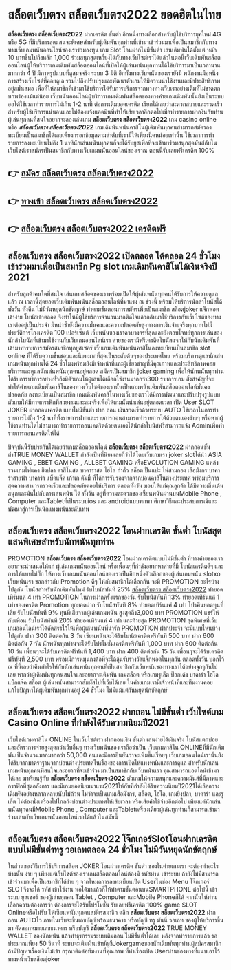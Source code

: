 # สล็อตเว็บตรง สล็อตเว็บตรง2022  ยอดฮิตในไทย

**สล็อตเว็บตรง สล็อตเว็บตรง2022** ฝากเครดิต ขั้นต่ำ  อีกหนึ่งทางเลือกสำหรับผู้ใช้บริการยุคใหม่ 4G หรือ 5G ที่มีบริการสุดแสนจะพิเศษสำหรับผู้เดิมพันทุกท่านที่เข้ามาเข้าร่วมมาเพื่อเป็นสมาชิกกับทางทางเว็บเกมพนันออนไลน์ของเราร่วมลงทุน เกม Slot  โอนฝากไม่มีขั้นต่ำ เล่นเดิมพันได้ตั้งแต่ หลัก 10 บาทขึ้นไปถึงหลัก 1,000 ร่วมสนุกสุดเหวี่ยงได้กับทางเว็บไซต์เราได้แล้วในตอนี้เว็บเดิมพันสล็อตออนไลน์ผู้ให้บริการเกมเดิมพันสล็อตออนไลน์ที่เปิดให้ผู้เล่นพนันทุกท่านได้ใช้บริการมาเป็นเวลานานมากกว่า 4 ปี มีภาพรูปแบบที่ดูสมจจริง ระบบ 3 มิติ
อีกทั้งทางเว็บพนันของเรายังมี พนักงานมือหนึ่งการสร้างเว็บไซต์ที่คอยดูเล  รวมไปถึงปรับปรุงและพัฒนาตัวเกมให้มีความน่าใช้งานและมีประสิทธิภาพอยู่สม่ำเสมอ เพื่อที่ให้สมาชิกที่เข้ามาใช้บริการได้รับการบริการจากทางทางเว็บเราอย่างเต็มที่ไม่ขาดตกบกพร่องแม้แต่น้อย เว็บพนันออนไลน์ผู้บริการเกมเดิมพันสล็อตของทางค่ายเกมเดิมพันนั้นยังเป็นระบบออโต้ใช้เวลาทำรายการไม่เกิน 1-2 นาที ต่อการเติมยอดเครดิต เรียกได้เลยว่าสะดวกสบายและรวดเร็วสำหรับผู้ใช้บริการแน่นอนและไม่ต้องแจ้งแอดมินที่ทำให้เสียเวลาอีกต่อไปเมื่อทำรายการฝากงินกับท่าน
ผู้เล่นทุกคนที่สนใจอยากจะลองเล่นเกม **สล็อตเว็บตรง สล็อตเว็บตรง2022** เกม casino online หรือ ***สล็อตเว็บตรง สล็อตเว็บตรง2022*** เกมเดิมพันพนันคาสิโนผู้เดิมพันทุกคนสามารถสมัครลงทะเบียนเป็นสมาชิกได้เลยเพียงกรอกข้อมูลตามลำดับที่เรามีให้เพียงนิดหน่อยเท่านั้น ใช้เวลาการทำรายการลงทะเบียนไม่ถึง 1 นาทีนักเล่นพนันทุกคนก็จะได้รับยูสเพื่อที่จะเข้ามาร่วมสนุกสุดมันส์กับในเว็บไซต์เราสมัครเป็นสมาชิกกับทางเว็บเกมพนันออนไลน์ของเราณ ตอนนี้รับเลยฟรีเครดิต 100%

## 👉 [สมัคร สล็อตเว็บตรง สล็อตเว็บตรง2022](https://archa888.com/)
## 👉 [ทางเข้า สล็อตเว็บตรง สล็อตเว็บตรง2022](https://archa888.com/)
## 👉 [สล็อตเว็บตรง สล็อตเว็บตรง2022 เครดิตฟรี](https://archa888.com/)

## สล็อตเว็บตรง สล็อตเว็บตรง2022 เปิดตลอด ได้ตลอด 24 ชั่วโมงเข้าร่วมมาเพื่อเป็นสมาชิก Pg slot เกมเดิมพันคาสิโนได้เงินจริงปี 2021

สำหรับลูกค้าคนใดที่สนใจ เล่นเกมสล็อตของเราพร้อมเปิดให้ผู้เล่นพนันทุกคนได้รับการให้ความดูแลแล้ว ณ เวลานี้สุดยอดเว็บเดิมพันพนันสล็อตออนไลน์ที่มาแรง ณ ช่วงนี้ พร้อมให้บริการนักล่าโบนัสได้ทั้งวัน ทั้งคืน ไม่มีวันหยุดนักขัตฤกษ์ ทำตามขั้นตอนการสมัครเพื่อเป็นสมาชิก สล็อตjoker แจ็กพอตเข้าง่าย โบนัสเข้าตลอด จึงทำให้มีผู้ใช้บริการจำนวนมากติดใจแล้วกลับมาใช้บริการกับเว็บไซต์ของทางเราต่ออยู่เป็นประจำ มิหนำซ้ำยังมีความมั่นคงและความปลอดภัยสูงทางการเงินจ่ายจริงทุกบาทไม่มีประวัติการโกงเครดิต 100 เปอร์เซ็นต์ เว็บพนันของเราควบวงจรที่สุดและยังตอบโจทย์ทุกการเล่นของนักล่าโบนัสที่เข้ามาใช้งานกับเว็บเกมออนไลน์เรา
ค่ายของเรามีฟรีเครดิตโบนัสแจกให้กับนักเดิมพันที่เข้ามาทำรายการสมัครสมาชิกทุกยูสเซอร์ เว็บเกมเดิมพันพนันคาสิโนลงทะเบียนเป็นสมาชิก slot online ที่ได้รับความชื่นชอบและนิยมมากที่สุดเป็นระดับต้นๆของประเทศไทย พร้อมบริการดูแลนักเล่นเกมพนันทุกท่านได้ 24 ชั่วโมงพร้อมยังมีเจ้าหน้าที่และผู้เชี่ยวชาญที่มีคุณภาพและประสิทธิภาพคอยบริการและดูแลนักเล่นพนันทุกคนอยู่ตลอด สมัครเป็นสมาชิก joker gaming เพื่อให้นักพนันทุกท่านได้รับการบริการอย่างทั่วถึงมีตัวเกมให้ผู้เล่นได้เลือกใช้งานมากกว่า300 รายการเกม
สิ่งสำคัญที่จะทำให้ค่ายเกมเดิมพันคาสิโนของทางเว็บไซต์ของเรานั้นเป็นเกมพนันเดิมพันสล็อตออนไลน์มั่นคงปลอดภัย ลงทะเบียนเป็นสมาชิก  เกมเดิมพันคาสิโนทางเว็บของเราได้มีการพัฒนาและปรับปรุงรูปแบบตัวเกมให้มีภาพกราฟิกที่สวยงามและสมจริงเพื่อให้เกมนั้นน่าเล่นอยู่ตลอดเวลา เปิด User SLOT JOKER ฝากถอนเครดิต แบบไม่มีขั้นต่ำ ฝาก ถอน เงินรวดเร็วด้วยระบบ AUTO ใช้เวลาในการทำรายการไม่ถึง 1-2 นาทีทั้งรายการฝากและรายการถอนสามารถทำรายการได้ด้วยตนเองง่ายๆ หรือหากผู้ใช้งานท่านใดไม่สามารถทำรายการถอนเคดริตด้วยตนเองได้นักล่าโบนัสฟรีสามารถแจ้ง Adminเพื่อทำรายการถอนเครดิตให้ได้

ปัจจุบันนี้รับประกันได้เลยว่าเกมสล็อตออนไลน์ **สล็อตเว็บตรง สล็อตเว็บตรง2022** ฝากถอนขั้นต่ำTRUE MONEY WALLET กำลังเป็นที่นิยมเลยก็ว่าได้โดยเว็บเกมเรา joker slotได้นำ  ASIA GAMING , EBET GAMING , ALLBET GAMING หรือEVOLUTION GAMING แหล่งรวมเกมไพ่แคง  ยิงปลา คาสิโนสด บาคาร่าสด ไฮโล กำถั่ว สล็อต ปั่นแปะ ไพ่สามกอง เสือมังกร บาคาร่าสายฟ้า บาคาร่า แบ็คแจ๊ค เก้าเก ดัมมี่ ที่ได้การรับรองจากจากบ่อนคาสิโนต่างประเทศ พร้อมบริการสุดความสามารถรวดเร็วและปลอดภัยคอยให้บริการ ตลอดทั้งวัน มอบให้แก่คุณลูกค้า ได้มีความตื่นเต้นสนุกและมันไปกับการเล่นพนัน ได้ ทั้งวัน อยู่ที่ความสะดวกของเซียนพนันผ่านบนMobile Phone , Computer และTabletที่เป็นระบบios และ androidแบบพกพา ศึกษาวิธีและประสบการณ์และพัฒนาสู่การเป็นนักแทงพนันระดับเทพ

## สล็อตเว็บตรง สล็อตเว็บตรง2022 โอนฝากเครดิต ขั้นต่ำ โบนัสสุดแสนพิเศษสำหรับนักพนันทุกท่าน

 PROMOTION  **สล็อตเว็บตรง สล็อตเว็บตรง2022** โอนฝากเครดิตแบบไม่มีขั้นต่ำ ที่ทางค่ายของเราอยากจะนำเสนอให้แก่  ผู้เล่นเกมพนันออนไลน์ หรือเพื่อนๆที่กำลังอยากหาค่ายที่มี โบนัสเครดิตดีๆ และการให้แบบไม่กั๊ก ให้ทางเว็บเกมพนันออนไลน์ของเราเป็นอีกหนึ่งตัวเลือกของผู้เล่นเกมพนัน slotxo เว็บพนันเรา ขอกล่าวกับ Promotion ดีๆ ให้กับสมาชิกได้เลือกกัน จะมี PROMOTION อะไรบ้างไปดูกัน
โบนัสสำหรับนักเดิมพันใหม่ รับโบนัสทันที 25% [สล็อตเว็บตรง สล็อตเว็บตรง2022](https://archa888.com/) ทำยอดเทิร์นแค่ 4 เท่า
 PROMOTION ในการฝากครั้งแรกของวัน รับโบนัสทันที 13% ทำยอดเทิร์นแค่ 1 เท่าของเครดิต
 Promotion ทุกยอดฝาก รับโบนัสทันที 8% ทำยอดเทิร์นแค่ 4 เท่า
โปรคืนยอดทุนที่เสีย รับโบนัสทันที 9% ทุนที่เสียจากผู้เล่นเกมพนัน สูงสุดถึง3,000 บาท
 PROMOTION แชร์ให้กับเพื่อน รับโบนัสทันที 20% ทำยอดเทิร์นแค่ 4 เท่า
และท้ายสุด PROMOTION สุดพิเศษที่เว็บเกมออนไลน์เราได้คัดสรรไว้ให้เพื่อผู้เล่นพนันที่น่ารัก  PROMOTION ฝากประจำ จะมีแบบไหนบ้างไปดูกัน
ฝาก 300 ติดต่อกัน 3 วัน เซียนพนันจะได้รับโบนัสเครดิตฟรีทันที 500 บาท
ฝาก 600 ติดต่อกัน 7 วัน นักพนันทุกท่านจะได้รับโปรโมชั่นเครดิตฟรีทันที 1,000 บาท
ฝาก 600 ติดต่อกัน 10 วัน เพื่อนๆจะได้รับเครดิตฟรีทันที 1,400 บาท
ฝาก 400 ติดต่อกัน 15 วัน เพื่อนๆจะได้รับเครดิตฟรีทันที 2,500 บาท
พร้อมมีการหมุนกงล้อที่จะได้ลุ้นรับรางวัลแจ็กพอตในทุกวัน ตลอดทั้งวัน บอกไว้ ณ ที่นี้เลยว่าคืนกำไรให้กับนักเล่นพนันทุกคนที่เป็นสมาชิกกับเว็บพนันของทางเราได้อย่างจุกๆกันไปเลย หากว่าผู้เดิมพันทุกคนสนใจและอยากจะเดิมพัน เกมสล็อต หรือเกมรูเล็ต  ป๊อกเด้ง บาคาร่า ไฮโล แบ็กแจ๊ค สล็อต ผู้เล่นพนันสามารถสัมผัสไปที่เว็บได้เลย ในค่ายเกมเรามีเจ้าหน้าที่และทีมงานคอยแก้ไขปัญหาให้ผู้เดิมพันทุกท่านอยู่ 24 ชั่วโมง ไม่มีแม้แต่วันหยุดนักขัตฤกษ์

## สล็อตเว็บตรง สล็อตเว็บตรง2022 ฝากถอน ไม่มีขั้นต่ำ  เว็บไซต์เกม  Casino Online ที่กำลังได้รับความนิยมปี2021

เว็บไซต์เกมคาสิโน ONLINE ในเว็บไซต์เรา ฝากถอนเงิน ขั้นต่ำ เล่นง่ายได้เงินจริง โบนัสแตกบ่อยและอัตราการจ่ายสูงสุดกว่าเว็บอื่นๆ ทางเว็บพนันของเราถือว่าเป็น เว็บเกมคาสิโน ONLINEที่มีนักเดิมพันเป็นจำนวนมากมากกว่า 50,000 คนและมีการยืนยันว่าจะเพิ่มขึ้นเรื่อยๆ เว็บเกมออนไลน์เรานั้นยังได้รับจากมาตราฐานจากบ่อนต่างประเทศในเรื่องของการเปิดให้แทงพนันและการดูแล สำหรับนักเล่นเกมพนันทุกคนที่สนใจและอยากที่จะเข้าร่วมมาเป็นสมาชิกกับเว็บพนันเรา คุณสามารถแอดไลน์เข้ามาได้เลย
	มาเรียนรู้กับ **สล็อตเว็บตรง สล็อตเว็บตรง2022** ตัวเกมให้ความสนุกและความมันส์ที่มีภาพและกราฟิกที่สุดอลังการ และมีเกมยอดนิยมมาแรง2021ให้กับที่กำลังได้รับความนิยมปี2021ได้เลือกวางเดิมพันอย่างหลากหลายนับไม่ถ้วน  ไม่ว่าจะเป็นเกมเสือมังกร, สล็อต, ไฮโล, เกมยิงปลา, บาคาร่า และรูเล็ต ไม่ต้องนั่งเครื่องไปไกลถึงบ่อนต่างประเทศให้เสียเวลา หรือเสียค่าใช้จ่ายอีกต่อไป เพียงแค่นักเล่นพนันทุกคนมีMobile Phone , Computer และTabletเครื่องเดียวผู้เล่นทุกท่านก็สามารถเข้ามาร่วมเล่นกับเว็บเกมพนันออนไลน์เราได้แล้วในสมัยนี้

## สล็อตเว็บตรง สล็อตเว็บตรง2022 โจ๊กเกอร์Slotโอนฝากเครดิต แบบไม่มีขั้นต่ำทรู วอเลทตลอด 24 ชั่วโมง ไม่มีวันหยุดนักขัตฤกษ์

ในส่วนของวิธีการใช้บริการสล็อต JOKER โอนฝากเครดิต ขั้นต่ำ ของในค่ายเกมเรา จะต้องทำอะไรบ้างนั้น ง่าย ๆ เพียงแค่เว็บไซต์ของเราเกมสล็อตออนไลน์ต้องมี รหัสผ่าน เข้าระบบ ถ้ายังไม่มีสามารถเข้าร่วมมาเพื่อเป็นสมาชิกได้ง่าย ๆ จากโหมดการลงทะเบียนเปิด Userในช่อง Menu โจ๊กเกอร์ SLOTจึงจะได้ รหัส เข้าใช้งาน พอได้มาแล้วก็ให้ทำตามขั้นตอนบนSMARTPHONE ต่อไปนี้
เข้าระบบ ยูสเซอร์  ของผู้เล่นทุกคน Tablet , Computer และMobile Phoneก็ได้
จากนั้นให้ท่านเลือกความต้องการว่า ต้องการจะได้รับโปรโมชั่น รับเลยฟรีเครดิต 100% game SLOT Onlineหรือไม่รับ
ให้เซียนพนันทุกคนสมัครสมาชิก คลิก **สล็อตเว็บตรง สล็อตเว็บตรง2022** ฝากถอน AUTOไว ภาพในเว็บจะขึ้นเลขบัญชีพร้อมธนาคาร หรือบัญชี ทรู มันนี่ วอเลท ของผู้ให้บริการขึ้นมา
คัดลอกหมายเลขธนาคาร หรือบัญชี **สล็อตเว็บตรง สล็อตเว็บตรง2022** TRUE MONEY WALLET ของนักพนัน แล้วทำธุรกรรมระบบเติมถอน ไม่มีขั้นต่ำได้เลย
หลังจากทำรายการแล้ว รอประมาณเพียง 50 วินาที ระบบจะเติมเงินเข้าบัญชีJokergameของนักเดิมพันทุกท่านผู้สมัครสมาชิก
ถ้ามีปัญหาเรื่องเงินไม่เข้า กรุณาติดต่อทีมงานที่คุณภาพ ที่ทำเรื่องเปิด Userผ่านช่องทางที่แนบเอาไว้ทางหน้าเว็บสล็อตjoker


